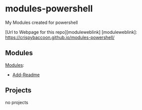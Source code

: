 # modules-powershell
My Modules created for powershell

[Url to Webpage for this repo][moduleweblink]
[moduleweblink]: https://crispybaccoon.github.io/modules-powershell/

## Modules
[Modules][modulesWebLink]:
* [Add-Readme][Add-ReadmeWebLink]

## Projects
no projects

[modulesWebLink]: https://crispybaccoon.github.io/modules-powershell/modules/
[Add-ReadmeWebLink]: https://crispybaccoon.github.io/modules-powershell/modules/Add-Readme/
